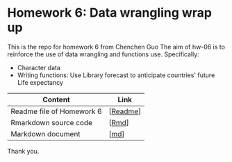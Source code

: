 # Homework 6: Data wrangling wrap up
This is the repo for homework 6 from Chenchen Guo
The aim of hw-06 is to reinforce the use of data wrangling and functions use.
Specifically:
  * Character data
  * Writing functions: Use Library forecast to anticipate countries' future Life expectancy
  



Content | Link
--------|---------
Readme file of Homework 6 | \[[Readme](https://github.com/STAT545-UBC-students/hw06-chenchenguo/blob/master/README.md)\]
Rmarkdown source code | \[[Rmd](https://github.com/STAT545-UBC-students/hw06-chenchenguo/blob/master/hw06-Data%20wrangling%20wrap%20up.Rmd)\]
Markdown document | \[[md](https://github.com/STAT545-UBC-students/hw06-chenchenguo/blob/master/hw06-Data_wrangling_wrap_up.md)\]


Thank you.
